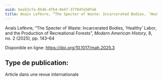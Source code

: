 ```yaml
---
uuid: bea53cfa-8546-4fb4-9e47-37704fe50fa6
title: Anaïs Lefèvre, “The Specter of Waste: Incarcerated Bodies, ‘Healthy’ Labor, and the Production of Recreational Forests”.
---
```


Anaïs Lefèvre, “The Specter of Waste: Incarcerated Bodies, ‘Healthy’ Labor, and the Production of Recreational Forests”, *Modern American History*, 8, no. 2 (2025), pp. 143–64

Disponible en ligne: https://doi.org/10.1017/mah.2025.3

## Type de publication:
Article dans une revue internationale
